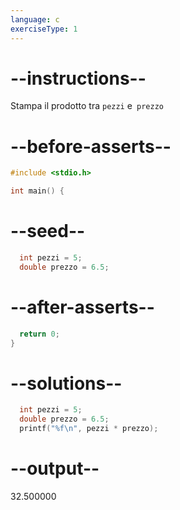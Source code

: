 ```yaml
---
language: c
exerciseType: 1
---
```


# --instructions--

Stampa il prodotto tra `pezzi` e` prezzo`

# --before-asserts--

```c
#include <stdio.h>

int main() {
```

# --seed--

```c
  int pezzi = 5;
  double prezzo = 6.5;
```

# --after-asserts--

```c
  return 0;
}
```

# --solutions--

```c
  int pezzi = 5;
  double prezzo = 6.5;
  printf("%f\n", pezzi * prezzo);
```

# --output--

32.500000
